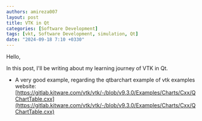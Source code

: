```yaml
---
authors: amireza007
layout: post
title: VTK in Qt
categories: [Software Development]
tags: [vkt, Software Development, simulation, Qt]
date: "2024-09-18 7:10 +0330"
---
```


Hello, 

In this post, I'll be writing about my learning journey of VTK in Qt.

- A very good example, regarding the qtbarchart example of vtk examples website: [https://gitlab.kitware.com/vtk/vtk/-/blob/v9.3.0/Examples/Charts/Cxx/QChartTable.cxx](https://gitlab.kitware.com/vtk/vtk/-/blob/v9.3.0/Examples/Charts/Cxx/QChartTable.cxx) 